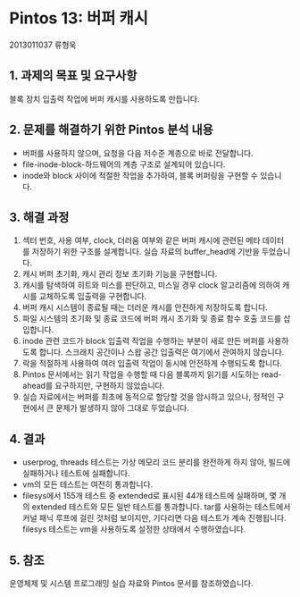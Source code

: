 Pintos 13: 버퍼 캐시
=========================================
2013011037 류형욱

## 1. 과제의 목표 및 요구사항
블록 장치 입출력 작업에 버퍼 캐시를 사용하도록 만듭니다.

## 2. 문제를 해결하기 위한 Pintos 분석 내용
- 버퍼를 사용하지 않으며, 요청을 다음 저수준 계층으로 바로 전달합니다.
- file-inode-block-하드웨어의 계층 구조로 설계되어 있습니다.
- inode와 block 사이에 적절한 작업을 추가하여, 블록 버퍼링을 구현할 수 있습니다.

## 3. 해결 과정
1. 섹터 번호, 사용 여부, clock, 더러움 여부와 같은 버퍼 캐시에 관련된 메타 데이터를 저장하기 위한 구조를 설계합니다. 실습 자료의 buffer_head에 기반을 두었습니다.
1. 캐시 버퍼 초기화, 캐시 관리 정보 초기화 기능을 구현합니다.
1. 캐시를 탐색하여 히트와 미스를 판단하고, 미스일 경우 clock 알고리즘에 의하여 캐시를 교체하도록 입출력을 구현합니다.
1. 버퍼 캐시 시스템이 종료될 때는 더러운 캐시를 안전하게 저장하도록 합니다.
1. 파일 시스템의 초기화 및 종료 코드에 버퍼 캐시 초기화 및 종료 함수 호출 코드를 삽입합니다.
1. inode 관련 코드가 block 입출력 작업을 수행하는 부분이 새로 만든 버퍼를 사용하도록 합니다. 스크래치 공간이나 스왑 공간 입출력은 여기에서 관여하지 않습니다.
1. 락을 적절하게 사용하여 여러 입출력 작업이 동시에 안전하게 수행되도록 합니다.
1. Pintos 문서에서는 읽기 작업을 수행할 때 다음 블록까지 읽기를 시도하는 read-ahead를 요구하지만, 구현하지 않았습니다.
1. 실습 자료에서는 버퍼를 최초에 동적으로 할당할 것을 암시하고 있으나, 정적인 구현에서 큰 문제가 발생하지 않아 그대로 두었습니다.

## 4. 결과
- userprog, threads 테스트는 가상 메모리 코드 분리를 완전하게 하지 않아, 빌드에 실패하거나 테스트에 실패합니다.
- vm의 모든 테스트는 여전히 통과합니다.
- filesys에서 155개 테스트 중 extended로 표시된 44개 테스트에 실패하며, 몇 개의 extended 테스트와 모든 일반 테스트를 통과합니다. tar를 사용하는 테스트에서 커널 패닉 루프에 걸린 것처럼 보이지만, 기다리면 다음 테스트가 계속 진행됩니다. filesys 테스트는 vm을 사용하도록 설정한 상태에서 수행하였습니다.

## 5. 참조
운영체제 및 시스템 프로그래밍 실습 자료와 Pintos 문서를 참조하였습니다.